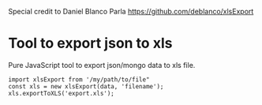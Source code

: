 Special credit to Daniel Blanco Parla
https://github.com/deblanco/xlsExport

# Tool to export json to xls

Pure JavaScript tool to export json/mongo data to xls file.

    import xlsExport from '/my/path/to/file"
    const xls = new xlsExport(data, 'filename');
    xls.exportToXLS('export.xls');
